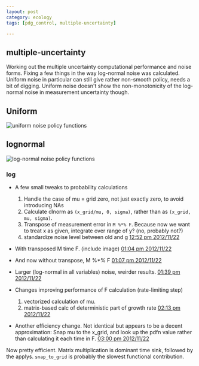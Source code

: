 ```yaml
---
layout: post
category: ecology
tags: [pdg_control, multiple-uncertainty]

---
```


## multiple-uncertainty

Working out the multiple uncertainty computational performance and noise forms.  Fixing a few things in the way log-normal noise was calculated.  Uniform noise in particular can still give rather non-smooth policy, needs a bit of digging.  Uniform noise doesn't show the non-monotonicity of the log-normal noise in measurement uncertainty though.  

## Uniform

![uniform noise policy functions](http://carlboettiger.info/assets/figures/2012-11-23-bcf87363db-policyfunctions.png) 

## lognormal

![log-normal noise policy functions](http://carlboettiger.info/assets/figures/2012-11-22-11f7d70977-policyfunctions.png) 

### log

- A few small tweaks to probability calculations
  1. Handle the case of mu = grid zero, not just exactly zero, to avoid introducing NAs
  2. Calculate dlnorm as `(x_grid/mu, 0, sigma)`, rather than as `(x_grid, mu, sigma)`.
  3. Transpose of measurement error in `M %*% F`.  Because now we want to treat x as given, integrate over range of y?  (no, probably not?)
  4. standardize noise level between old and g [12:52 pm 2012/11/22](https://github.com/cboettig/pdg_control/commit/0f7889f9ce483735228e708b1f0770f295343d1d)

- With transposed M time F. (include image)  [01:04 pm 2012/11/22](https://github.com/cboettig/pdg_control/commit/e277e624334e7f6d2e3367676b032cac3eea26c2)

- And now without transpose, M %*% F [01:07 pm 2012/11/22](https://github.com/cboettig/pdg_control/commit/11f7d709775769c6f1cb1dca38b73d0b3b395742)

- Larger (log-normal in all variables) noise, weirder results. [01:39 pm 2012/11/22](https://github.com/cboettig/pdg_control/commit/ae6f7ff220a566c76330b8204529f3a5ec8aea8c)

- Changes improving performance of F calculation (rate-limiting step)
  1. vectorized calculation of mu.
  2. matrix-based calc of deterministic part of growth rate [02:13 pm 2012/11/22](https://github.com/cboettig/pdg_control/commit/d5f2509c5341dc3be2706dd42caaa7642ec6e782)

- Another efficiency change. Not identical but appears to be a decent approximation: Snap mu to the x_grid, and look up the pdfn value rather than calculating it each time in F. [03:00 pm 2012/11/22](https://github.com/cboettig/pdg_control/commit/f151258fe146199dd34cc0194fea55515e3f8716)


Now pretty efficient. Matrix multiplication is dominant time sink, followed by the applys.  `snap_to_grid` is probably the slowest functional contribution.  

